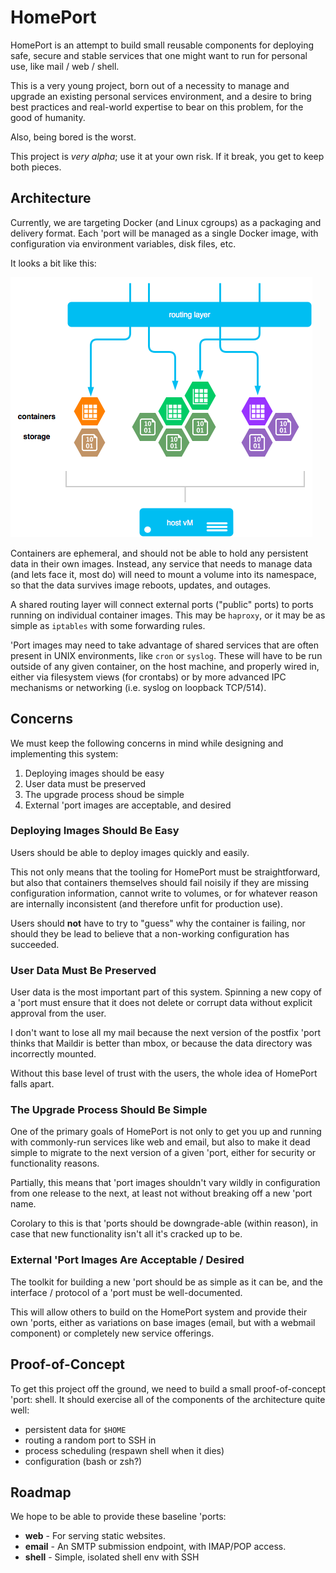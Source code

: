 HomePort
========

HomePort is an attempt to build small reusable components for
deploying safe, secure and stable services that one might want to
run for personal use, like mail / web / shell.

This is a very young project, born out of a necessity to manage
and upgrade an existing personal services environment, and a
desire to bring best practices and real-world expertise to bear on
this problem, for the good of humanity.

Also, being bored is the worst.

This project is _very alpha_; use it at your own risk.  If it
break, you get to keep both pieces.


Architecture
------------

Currently, we are targeting Docker (and Linux cgroups) as a
packaging and delivery format.  Each 'port will be managed as a
single Docker image, with configuration via environment variables,
disk files, etc.

It looks a bit like this:

![Architectural Diagram](arch.png)

Containers are ephemeral, and should not be able to hold any
persistent data in their own images.  Instead, any service that
needs to manage data (and lets face it, most do) will need to
mount a volume into its namespace, so that the data survives
image reboots, updates, and outages.

A shared routing layer will connect external ports ("public"
ports) to ports running on individual container images.  This may
be `haproxy`, or it may be as simple as `iptables` with some
forwarding rules.

'Port images may need to take advantage of shared services that
are often present in UNIX environments, like `cron` or `syslog`.
These will have to be run outside of any given container, on the
host machine, and properly wired in, either via filesystem views
(for crontabs) or by more advanced IPC mechanisms or networking
(i.e. syslog on loopback TCP/514).


Concerns
--------

We must keep the following concerns in mind while designing and
implementing this system:

  1. Deploying images should be easy
  2. User data must be preserved
  3. The upgrade process shoud be simple
  4. External 'port images are acceptable, and desired

### Deploying Images Should Be Easy

Users should be able to deploy images quickly and easily.

This not only means that the tooling for HomePort must be
straightforward, but also that containers themselves should fail
noisily if they are missing configuration information, cannot
write to volumes, or for whatever reason are internally
inconsistent (and therefore unfit for production use).

Users should **not** have to try to "guess" why the container is
failing, nor should they be lead to believe that a non-working
configuration has succeeded.

### User Data Must Be Preserved

User data is the most important part of this system.  Spinning a
new copy of a 'port must ensure that it does not delete or corrupt
data without explicit approval from the user.

I don't want to lose all my mail because the next version of the
postfix 'port thinks that Maildir is better than mbox, or because
the data directory was incorrectly mounted.

Without this base level of trust with the users, the whole idea of
HomePort falls apart.

### The Upgrade Process Should Be Simple

One of the primary goals of HomePort is not only to get you up and
running with commonly-run services like web and email, but also to
make it dead simple to migrate to the next version of a given
'port, either for security or functionality reasons.

Partially, this means that 'port images shouldn't vary wildly in
configuration from one release to the next, at least not without
breaking off a new 'port name.

Corolary to this is that 'ports should be downgrade-able (within
reason), in case that new functionality isn't all it's cracked up
to be.

### External 'Port Images Are Acceptable / Desired

The toolkit for building a new 'port should be as simple as it can
be, and the interface / protocol of a 'port must be
well-documented.

This will allow others to build on the HomePort system and provide
their own 'ports, either as variations on base images (email, but
with a webmail component) or completely new service offerings.


Proof-of-Concept
----------------

To get this project off the ground, we need to build a small
proof-of-concept 'port: shell.  It should exercise all of the
components of the architecture quite well:

  - persistent data for `$HOME`
  - routing a random port to SSH in
  - process scheduling (respawn shell when it dies)
  - configuration (bash or zsh?)


Roadmap
-------

We hope to be able to provide these baseline 'ports:

  - **web** - For serving static websites.
  - **email** - An SMTP submission endpoint, with IMAP/POP access.
  - **shell** - Simple, isolated shell env with SSH

